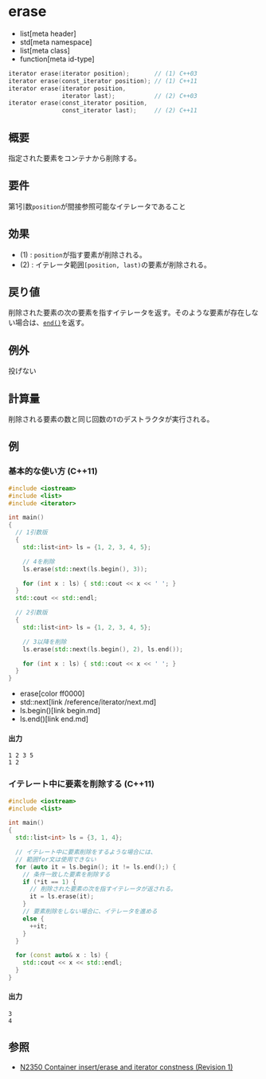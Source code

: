 # erase
* list[meta header]
* std[meta namespace]
* list[meta class]
* function[meta id-type]

```cpp
iterator erase(iterator position);       // (1) C++03
iterator erase(const_iterator position); // (1) C++11
iterator erase(iterator position,
               iterator last);           // (2) C++03
iterator erase(const_iterator position,
               const_iterator last);     // (2) C++11
```

## 概要
指定された要素をコンテナから削除する。


## 要件
第1引数`position`が間接参照可能なイテレータであること


## 効果
- (1) : `position`が指す要素が削除される。
- (2) : イテレータ範囲`[position, last)`の要素が削除される。


## 戻り値
削除された要素の次の要素を指すイテレータを返す。そのような要素が存在しない場合は、[`end()`](end.md)を返す。


## 例外
投げない


## 計算量
削除される要素の数と同じ回数の`T`のデストラクタが実行される。


## 例
### 基本的な使い方 (C++11)
```cpp example
#include <iostream>
#include <list>
#include <iterator>

int main()
{
  // 1引数版
  {
    std::list<int> ls = {1, 2, 3, 4, 5};

    // 4を削除
    ls.erase(std::next(ls.begin(), 3));

    for (int x : ls) { std::cout << x << ' '; }
  }
  std::cout << std::endl;

  // 2引数版
  {
    std::list<int> ls = {1, 2, 3, 4, 5};

    // 3以降を削除
    ls.erase(std::next(ls.begin(), 2), ls.end());

    for (int x : ls) { std::cout << x << ' '; }
  }
}
```
* erase[color ff0000]
* std::next[link /reference/iterator/next.md]
* ls.begin()[link begin.md]
* ls.end()[link end.md]

#### 出力
```
1 2 3 5 
1 2 
```

### イテレート中に要素を削除する (C++11)
```cpp example
#include <iostream>
#include <list>

int main()
{
  std::list<int> ls = {3, 1, 4};

  // イテレート中に要素削除をするような場合には、
  // 範囲for文は使用できない
  for (auto it = ls.begin(); it != ls.end();) {
    // 条件一致した要素を削除する
    if (*it == 1) {
      // 削除された要素の次を指すイテレータが返される。
      it = ls.erase(it);
    }
    // 要素削除をしない場合に、イテレータを進める
    else {
      ++it;
    }
  }

  for (const auto& x : ls) {
    std::cout << x << std::endl;
  }
}
```

#### 出力
```
3
4
```


## 参照
- [N2350 Container insert/erase and iterator constness (Revision 1)](http://www.open-std.org/jtc1/sc22/wg21/docs/papers/2007/n2350.pdf)
